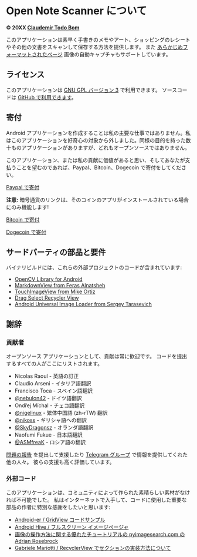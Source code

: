 Open Note Scanner について
==========================

**© 20XX [Claudemir Todo Bom](http://todobom.com)**

このアプリケーションは素早く手書きのメモやアート、ショッピングのレシートやその他の文書をスキャンして保存する方法を提供します。 また [あらかじめフォーマットされたページ](https://github.com/ctodobom/OpenNoteScanner/raw/master/Page%20Templates/A4%20with%202%20pages.pdf) 画像の自動キャプチャもサポートしています。


ライセンス
----------

このアプリケーションは [GNU GPL バージョン 3](http://www.gnu.org/licenses/gpl.txt) で利用できます。 ソースコードは [GitHub で利用できます](http://github.com/ctodobom/OpenNoteScanner)。

寄付
----

Android アプリケーションを作成することは私の主要な仕事ではありません。私はこのアプリケーションを好奇心の対象から外しました。同様の目的を持った数十ものアプリケーションがありますが、どれもオープンソースではありません。

このアプリケーション、または私の貢献に価値があると思い、そしてあなたが支払うことを望むのであれば、Paypal、Bitcoin、Dogecoin で寄付をしてください。

[Paypal で寄付](https://www.paypal.com/cgi-bin/webscr?cmd=_s-xclick&hosted_button_id=X6XHVCPMRQEL4)

**注意:** 暗号通貨のリンクは、そのコインのアプリがインストールされている場合にのみ機能します!

[Bitcoin で寄付](bitcoin:1H5tqKZoWdqkR54PGe9w67EzBnLXHBFmt9)

[Dogecoin で寄付](dogecoin:DFBaP724XR3rfs9wFahBd353yFkgkqatvd)


サードパーティの部品と要件
--------------------------

バイナリビルドには、これらの外部プロジェクトのコードが含まれています:

* [OpenCV Library for Android](http://www.opencv.org)
* [MarkdownView from Feras Alnatsheh](https://github.com/falnatsheh/MarkdownView)
* [TouchImageView from Mike Ortiz](https://github.com/MikeOrtiz/TouchImageView)
* [Drag Select Recycler View](https://github.com/afollestad/drag-select-recyclerview)
* [Android Universal Image Loader from Sergey Tarasevich](https://github.com/nostra13/Android-Universal-Image-Loader)

謝辞
----

### 貢献者

オープンソース アプリケーションとして、貢献は常に歓迎です。 コードを提出するすべての人がここにリストされます。

* Nicolas Raoul - 英語の訂正
* Claudio Arseni - イタリア語翻訳
* Francisco Toca - スペイン語翻訳
* [@nebulon42](https://github.com/nebulon42) - ドイツ語翻訳
* Ondřej Míchal - チェコ語翻訳
* [@nigelinux](https://github.com/nigelinux) - 繁体中国語 (zh-rTW) 翻訳
* [@nikoss](https://github.com/nikoss) - ギリシャ語への翻訳
* [@SkyDragonsz](https://github.com/SkyDragonsz) - オランダ語翻訳
* Naofumi Fukue - 日本語翻訳
* [@ASMfreaK](https://github.com/ASMfreaK) - ロシア語の翻訳

[問題の報告](https://github.com/ctodobom/OpenNoteScanner/issues) を提出して支援したり [Telegram グループ](https://telegram.me/joinchat/CGzsxQgjl8CyAZNrTG0qZg) で情報を提供してくれた他の人々。 彼らの支援も高く評価しています。

### 外部コード

このアプリケーションは、コミュニティによって作られた素晴らしい素材がなければ不可能でした。 私はインターネットで入手して、コードに使用した重要な部品の作者に特別な感謝をしたいと思います:

* [Android-er / GridView コードサンプル](http://android-er.blogspot.com.br/2012/07/gridview-loading-photos-from-sd-card.html)
* [Android Hive / フルスクリーン イメージページャ](http://www.androidhive.info/2013/09/android-fullscreen-image-slider-with-swipe-and-pinch-zoom-gestures/)
* [画像の操作方法に関する優れたチュートリアルの pyimagesearch.com の Adrian Rosebrock](http://www.pyimagesearch.com/2014/09/01/build-kick-ass-mobile-document-scanner-just-5-minutes/)
* [Gabriele Mariotti / RecyclerView でセクションの実装方法について](https://gist.github.com/gabrielemariotti/e81e126227f8a4bb339c)
